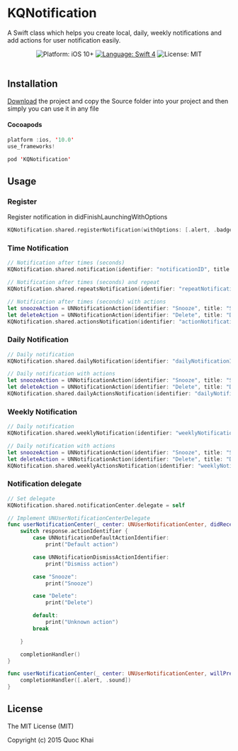 # KQNotification
A Swift class which helps you create local, daily, weekly notifications and add actions for user notification easily.

<p align="center">
<img src="https://img.shields.io/badge/platform-iOS%2010%2B-blue.svg?style=flat" alt="Platform: iOS 10+"/>
<a href="https://developer.apple.com/swift"><img src="https://img.shields.io/badge/language-swift%204-orange.svg?style=flat" alt="Language: Swift 4" /></a>
<img src="http://img.shields.io/badge/license-MIT-lightgrey.svg?style=flat" alt="License: MIT" /> <br><br>
</p>

## Installation
  [Download](https://github.com/quockhai/KQNotification/archive/master.zip) the project and copy the Source folder into your project and then simply you can use it in any file

#### Cocoapods

```swift
platform :ios, '10.0'
use_frameworks!

pod 'KQNotification'
```

## Usage

### Register
Register notification in didFinishLaunchingWithOptions
``` swift
KQNotification.shared.registerNotification(withOptions: [.alert, .badge, .sound], completion: nil)
```

### Time Notification
``` swift
// Notification after times (seconds)
KQNotification.shared.notification(identifier: "notificationID", title: "KQNotification", body: "Local notification", after: 100, completion: nil)

// Notification after times (seconds) and repeat
KQNotification.shared.repeatsNotification(identifier: "repeatNotificationID", title: "KQNotification", body: "Repeat notification", after: 100, completion: nil)

// Notification after times (seconds) with actions
let snoozeAction = UNNotificationAction(identifier: "Snooze", title: "Snooze", options: [])
let deleteAction = UNNotificationAction(identifier: "Delete", title: "Delete", options: [.destructive])
KQNotification.shared.actionsNotification(identifier: "actionNotificationID", title: "KQNotification", body: "Actions notification", actions: [snoozeAction, deleteAction], after: 60, repeats: true, completion: nil)
```

### Daily Notification
``` swift
// Daily notification
KQNotification.shared.dailyNotification(identifier: "dailyNotificationID", title: "KQNotification", body: "Daily notification", date: Date(), completion: nil)

// Daily notification with actions
let snoozeAction = UNNotificationAction(identifier: "Snooze", title: "Snooze", options: [])
let deleteAction = UNNotificationAction(identifier: "Delete", title: "Delete", options: [.destructive])
KQNotification.shared.dailyActionsNotification(identifier: "dailyNotificationID", title: "KQNotification", body: "Daily notification with actions", actions: [snoozeAction, deleteAction], date: Date(), completion: nil)
```

### Weekly Notification
``` swift
// Daily notification
KQNotification.shared.weeklyNotification(identifier: "weeklyNotificationID", title: "KQNotification", body: "Weekly notification", date: Date(), completion: nil)

// Daily notification with actions
let snoozeAction = UNNotificationAction(identifier: "Snooze", title: "Snooze", options: [])
let deleteAction = UNNotificationAction(identifier: "Delete", title: "Delete", options: [.destructive])
KQNotification.shared.weeklyActionsNotification(identifier: "weeklyNotificationID", title: "KQNotification", body: "Weekly notification with actions", actions: [snoozeAction, deleteAction], date: Date(), completion: nil)
```

### Notification delegate
```swift
// Set delegate
KQNotification.shared.notificationCenter.delegate = self

// Implement UNUserNotificationCenterDelegate
func userNotificationCenter(_ center: UNUserNotificationCenter, didReceive response: UNNotificationResponse, withCompletionHandler completionHandler: @escaping () -> Void) {
    switch response.actionIdentifier {
        case UNNotificationDefaultActionIdentifier:
            print("Default action")

        case UNNotificationDismissActionIdentifier:
            print("Dismiss action")

        case "Snooze":
            print("Snooze")

        case "Delete":
            print("Delete")

        default:
            print("Unknown action")
        break

    }

    completionHandler()
}

func userNotificationCenter(_ center: UNUserNotificationCenter, willPresent notification: UNNotification, withCompletionHandler completionHandler: @escaping (UNNotificationPresentationOptions) -> Void) {
    completionHandler([.alert, .sound])
}
```

License
--------


The MIT License (MIT)

Copyright (c) 2015 Quoc Khai

